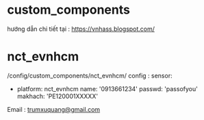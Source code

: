 # custom_components
hướng dẫn chi tiết tại :
https://vnhass.blogspot.com/

# nct_evnhcm

/config/custom_components/nct_evnhcm/
config :
sensor:
  - platform: nct_evnhcm
    name: '0913661234'
    passwd: 'passofyou'
    makhach: 'PE120001XXXXX'


Email : trumxuquang@gmail.com

